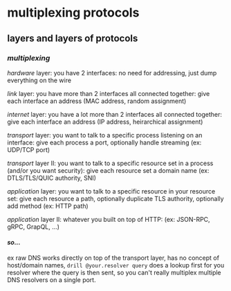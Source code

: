 # multiplexing protocols

## layers and layers of protocols

### _multiplexing_

_hardware_ layer: you have 2 interfaces:
no need for addressing, just dump everything on the wire

_link_ layer: you have more than 2 interfaces all connected together:
give each interface an address (MAC address, random assignment)

_internet_ layer: you have a lot more than 2 interfaces all connected together:
give each interface an address (IP address, heirarchical assignment)

_transport_ layer: you want to talk to a specific process listening on an interface:
give each process a port, optionally handle streaming (ex: UDP/TCP port)

_transport_ layer II: you want to talk to a specific resource set in a process (and/or you want security):
give each resource set a domain name (ex: DTLS/TLS/QUIC authority, SNI)

_application_ layer: you want to talk to a specific resource in your resource set:
give each resource a path, optionally duplicate TLS authority, optionally add method (ex: HTTP path)

_application_ layer II: whatever you built on top of HTTP:
(ex: JSON-RPC, gRPC, GrapQL, ...)

#### _so..._

ex raw DNS works directly on top of the transport layer, has no concept of host/domain names,
`drill @your.resolver query` does a lookup first for you resolver where the query is then sent,
so you can't really multiplex multiple DNS resolvers on a single port.
